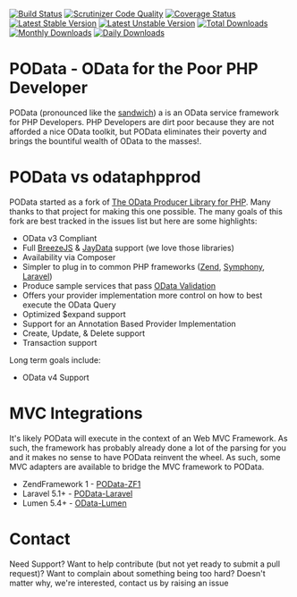 
[![Build Status](https://travis-ci.org/Algo-Web/POData.svg?branch=master)](https://travis-ci.org/Algo-Web/POData)
[![Scrutinizer Code Quality](https://scrutinizer-ci.com/g/Algo-Web/POData/badges/quality-score.png?b=master)](https://scrutinizer-ci.com/g/Algo-Web/POData/?branch=master)
[![Coverage Status](https://coveralls.io/repos/github/Algo-Web/POData/badge.svg?branch=master)](https://coveralls.io/github/Algo-Web/POData?branch=master)
[![Latest Stable Version](https://poser.pugx.org/algo-web/podata/v/stable)](https://packagist.org/packages/algo-web/podata)
[![Latest Unstable Version](https://poser.pugx.org/algo-web/podata/v/unstable)](https://packagist.org/packages/algo-web/podata)
[![Total Downloads](https://poser.pugx.org/algo-web/podata/downloads)](https://packagist.org/packages/algo-web/podata)
[![Monthly Downloads](https://poser.pugx.org/algo-web/podata/d/monthly)](https://packagist.org/packages/algo-web/podata)
[![Daily Downloads](https://poser.pugx.org/algo-web/podata/d/daily)](https://packagist.org/packages/algo-web/podata)

POData - OData for the Poor PHP Developer
============

POData (pronounced like the [sandwich](http://en.wikipedia.org/wiki/Po'_boy)) a is an OData service framework for PHP Developers.  PHP Developers are dirt poor because they are not afforded a nice OData toolkit, but POData eliminates their poverty and brings the bountiful wealth of OData to the masses!.

POData vs odataphpprod
===================
POData started as a fork of [The OData Producer Library for PHP](https://github.com/MSOpenTech/odataphpprod).  Many thanks to that project for making this one possible.  The many goals of this fork are best tracked in the issues list but here are some highlights:

* OData v3 Compliant
* Full [BreezeJS](http://www.breezejs.com/) & [JayData](http://jaydata.org/) support (we love those libraries)
* Availability via Composer
* Simpler to plug in to common PHP frameworks ([Zend](https://github.com/zendframework/zf1), [Symphony](https://github.com/symphonycms/symphony-2), [Laravel](https://github.com/laravel/laravel))
* Produce sample services that pass [OData Validation](http://services.odata.org/validation/)
* Offers your provider implementation more control on how to best execute the OData Query
* Optimized $expand support
* Support for an Annotation Based Provider Implementation
* Create, Update, & Delete support
* Transaction support

Long term goals include:

* OData v4 Support


MVC Integrations
=================
It's likely POData will execute in the context of an Web MVC Framework.  As such, the framework has probably already done a lot of the parsing for you and it makes no sense to have POData reinvent the wheel.  As such, some MVC adapters are available to bridge the MVC framework to POData.
* ZendFramework 1 - [POData-ZF1](https://github.com/POData/POData-ZF1)
* Laravel 5.1+ - [POData-Laravel](https://github.com/Algo-Web/POData-Laravel)
* Lumen 5.4+ - [OData-Lumen](https://github.com/AnitaYip/OData-Lumen)

Contact
============
Need Support? Want to help contribute (but not yet ready to submit a pull request)?  Want to complain about something being too hard?  Doesn't matter why, we're interested, contact us by raising an issue

